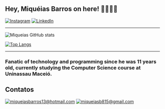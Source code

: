 ## Hey, Miquéias Barros on here! 🤘🏼🤘🏼

[![Instagram](https://img.shields.io/badge/Instagram-E4405F?style=for-the-badge&logo=instagram&logoColor=white)](https://www.instagram.com/miqueiasfbarros/)
[![LinkedIn](https://img.shields.io/badge/LinkedIn-0077B5?style=for-the-badge&logo=linkedin&logoColor=white)](https://br.linkedin.com/in/miqueias-barros-2b1488174)

---

![Miqueias GitHub stats](https://github-readme-stats.vercel.app/api?username=miqueiasfbarros&show_icons=true&theme=tokyonight)

[![Top Langs](https://github-readme-stats.vercel.app/api/top-langs/?username=miqueiasfbarros&layout=donut)](https://github.com/miqueiasfbarros/)
<br/>

---

### Fanatic of technology and programming since he was 11 years old, currently studying the Computer Science course at Uninassau Maceió.

## Contatos
[![miqueiasbarros13@hotmail.com](https://img.shields.io/badge/-Hotmail-%230077B5?style=for-the-badge&logo=microsoft-outlook&logoColor=white)](mailto:miqueiasbarros13@hotmail.com)
[![miqueiasb815@gmail.com](https://img.shields.io/badge/Gmail-D14836?style=for-the-badge&logo=gmail&logoColor=white)](mailto:miqueiasb815@gmail.com)
